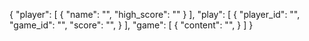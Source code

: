 {
  "player": [
    {
      "name": "",
      "high_score": ""
    }
  ],
  "play": [
    {
      "player_id": "",
      "game_id": "",
      "score": "",
    }
  ],
  "game": [
    {
      "content": "",
    }
  ]
}
